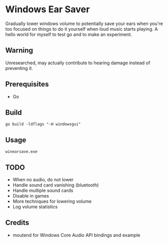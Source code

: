 # Windows Ear Saver

Gradually lower windows volume to potentially save your ears when you're too focused on things to do it yourself when loud music starts playing. A hello world for myself to test go and to make an experiment.

## Warning

Unresearched, may actually contribute to hearing damage instead of preventing it.

## Prerequisites

- Go

## Build

```shell
go build -ldflags "-H windowsgui" 
```

## Usage

```shell
winearsave.exe
```

## TODO

- When no audio, do not lower
- Handle sound card vanishing (bluetooth)
- Handle multiple sound cards
- Disable in games
- More techniques for lowering volume
- Log volume statistics

## Credits
- moutend for Windows Core Audio API bindings and example
